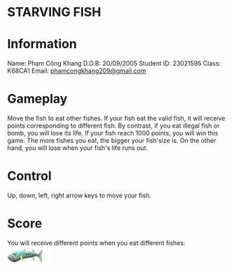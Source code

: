 #                                              STARVING FISH

# Information

Name: Phạm Công Khang
D.O.B: 20/09/2005
Student ID: 23021595
Class: K68CA1
Email: phamcongkhang209@gmail.com

# Gameplay

Move the fish to eat other fishes. If your fish eat the valid fish, it will receive points corresponding to different fish. By contrast, if you eat illegal fish or bomb, you will lose its life. If your fish reach 1000 points, you will win this game. The more fishes you eat, the bigger your fish'size is. On the other hand, you will lose when your fish's life runs out.

# Control

Up, down, left, right arrow keys to move your fish.

# Score

You will receive different points when you eat different fishes: 
![alt](https://github.com/kxuff/Starving-Fish/blob/main/image/BarraImage.png)
